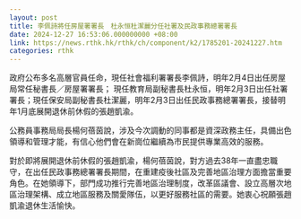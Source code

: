 ```yaml
---
layout: post
title: 李佩詩將任房屋署署長　杜永恒杜潔麗分任社署及民政事務總署署長
date: 2024-12-27 16:53:06.000000000 +08:00
link: https://news.rthk.hk/rthk/ch/component/k2/1785201-20241227.htm
categories: rthk
---
```


政府公布多名高層官員任命，現任社會福利署署長李佩詩，明年2月4日出任房屋局常任秘書長／房屋署署長； 現任教育局副秘書長杜永恒，明年2月3日出任社署署長；現任保安局副秘書長杜潔麗，明年2月3日出任民政事務總署署長，接替明年1月底展開退休前休假的張趙凱渝。

公務員事務局局長楊何蓓茵說，涉及今次調動的同事都是資深政務主任，具備出色領導和管理才能，有信心他們會在新崗位繼續為市民提供專業高效的服務。

對於即將展開退休前休假的張趙凱渝，楊何蓓茵說，對方過去38年一直盡忠職守，在出任民政事務總署署長期間，在重建疫後社區及完善地區治理方面擔當重要角色。在她領導下，部門成功推行完善地區治理制度，改革區議會、設立高層次地區治理架構、成立地區服務及關愛隊伍，以更好服務社區的需要。她衷心祝願張趙凱渝退休生活愉快。
